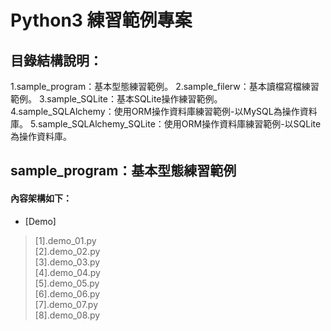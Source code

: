 # Python3 練習範例專案

目錄結構說明：
----------------------------------------------------------------------------------------------------------------------------------
1.sample_program：基本型態練習範例。
2.sample_filerw：基本讀檔寫檔練習範例。
3.sample_SQLite：基本SQLite操作練習範例。
4.sample_SQLAlchemy：使用ORM操作資料庫練習範例-以MySQL為操作資料庫。
5.sample_SQLAlchemy_SQLite：使用ORM操作資料庫練習範例-以SQLite為操作資料庫。

sample_program：基本型態練習範例
----------------------------------------------------------------------------------------------------------------------------------
#### 內容架構如下：
* [Demo] 
> [1].demo_01.py <br/>
> [2].demo_02.py <br/>
> [3].demo_03.py <br/>
> [4].demo_04.py <br/>
> [5].demo_05.py <br/>
> [6].demo_06.py <br/>
> [7].demo_07.py <br/>
> [8].demo_08.py <br/>

<p><p/>

